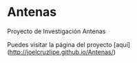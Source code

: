 # Antenas
Proyecto de Investigación Antenas

Puedes visitar la página del proyecto [aquí] (http://joelcruzlipe.github.io/Antenas/)
